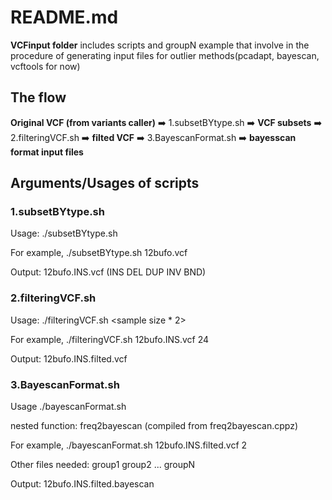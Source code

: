 # README.md
**VCFinput folder** includes scripts and groupN example that involve in the procedure of generating input files for outlier methods(pcadapt, bayescan, vcftools for now)
## The flow 
**Original VCF (from variants caller)** ➡️ 1.subsetBYtype.sh ➡️ **VCF subsets** ➡️ 2.filteringVCF.sh ➡️ **filted VCF** ➡️ 3.BayescanFormat.sh ➡️ **bayesscan format input files**

## Arguments/Usages of scripts
### 1.subsetBYtype.sh
Usage: ./subsetBYtype.sh <original VCF>

For example, ./subsetBYtype.sh 12bufo.vcf

Output: 12bufo.INS.vcf (INS DEL DUP INV BND)

### 2.filteringVCF.sh
Usage: ./filteringVCF.sh <one type VCF> <sample size * 2>

For example, ./filteringVCF.sh 12bufo.INS.vcf 24

Output: 12bufo.INS.filted.vcf

### 3.BayescanFormat.sh
Usage ./bayescanFormat.sh <filted vcf> <group number> 

nested function: freq2bayescan (compiled from freq2bayescan.cppz)

For example, ./bayescanFormat.sh 12bufo.INS.filted.vcf 2

Other files needed: group1 group2 ... groupN

Output: 12bufo.INS.filted.bayescan